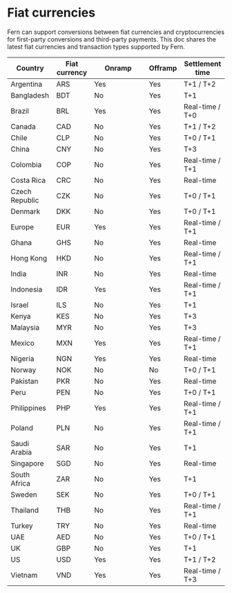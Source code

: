 # Fiat currencies

Fern can support conversions between fiat currencies and cryptocurrencies for first-party conversions and third-party payments. This doc shares the latest fiat currencies and transaction types supported by Fern.

<table><thead><tr><th>Country</th><th>Fiat currency</th><th width="111">Onramp</th><th>Offramp</th><th>Settlement time</th></tr></thead><tbody><tr><td>Argentina</td><td>ARS</td><td>Yes</td><td>Yes</td><td>T+1 / T+2</td></tr><tr><td>Bangladesh</td><td>BDT</td><td>No</td><td>Yes</td><td>T+1</td></tr><tr><td>Brazil</td><td>BRL</td><td>Yes</td><td>Yes</td><td>Real-time / T+0</td></tr><tr><td>Canada</td><td>CAD</td><td>No</td><td>Yes</td><td>T+1 / T+2</td></tr><tr><td>Chile</td><td>CLP</td><td>No</td><td>Yes</td><td>T+0 / T+1</td></tr><tr><td>China</td><td>CNY</td><td>No</td><td>Yes</td><td>T+3</td></tr><tr><td>Colombia</td><td>COP</td><td>No</td><td>Yes</td><td>Real-time / T+1</td></tr><tr><td>Costa Rica</td><td>CRC</td><td>No</td><td>Yes</td><td>Real-time</td></tr><tr><td>Czech Republic</td><td>CZK</td><td>No</td><td>Yes</td><td>T+0 / T+1</td></tr><tr><td>Denmark</td><td>DKK</td><td>No</td><td>Yes</td><td>T+0 / T+1</td></tr><tr><td>Europe</td><td>EUR</td><td>Yes</td><td>Yes</td><td>Real-time / T+1</td></tr><tr><td>Ghana</td><td>GHS</td><td>No</td><td>Yes</td><td>Real-time</td></tr><tr><td>Hong Kong</td><td>HKD</td><td>No</td><td>Yes</td><td>Real-time / T+1</td></tr><tr><td>India</td><td>INR</td><td>No</td><td>Yes</td><td>Real-time</td></tr><tr><td>Indonesia</td><td>IDR</td><td>Yes</td><td>Yes</td><td>Real-time / T+1</td></tr><tr><td>Israel</td><td>ILS</td><td>No</td><td>Yes</td><td>T+1</td></tr><tr><td>Kenya</td><td>KES</td><td>No</td><td>Yes</td><td>T+3</td></tr><tr><td>Malaysia</td><td>MYR</td><td>No</td><td>Yes</td><td>T+3</td></tr><tr><td>Mexico</td><td>MXN</td><td>Yes</td><td>Yes</td><td>Real-time / T+1</td></tr><tr><td>Nigeria</td><td>NGN</td><td>Yes</td><td>Yes</td><td>Real-time</td></tr><tr><td>Norway</td><td>NOK</td><td>No</td><td>No</td><td>T+0 / T+1</td></tr><tr><td>Pakistan</td><td>PKR</td><td>No</td><td>Yes</td><td>Real-time</td></tr><tr><td>Peru</td><td>PEN</td><td>No</td><td>Yes</td><td>T+0 / T+1</td></tr><tr><td>Philippines</td><td>PHP</td><td>Yes</td><td>Yes</td><td>Real-time / T+1</td></tr><tr><td>Poland</td><td>PLN</td><td>No</td><td>Yes</td><td>Real-time / T+1</td></tr><tr><td>Saudi Arabia</td><td>SAR</td><td>No</td><td>Yes</td><td>T+1</td></tr><tr><td>Singapore</td><td>SGD</td><td>No</td><td>Yes</td><td>Real-time</td></tr><tr><td>South Africa</td><td>ZAR</td><td>No</td><td>Yes</td><td>T+1</td></tr><tr><td>Sweden</td><td>SEK</td><td>No</td><td>Yes</td><td>T+0 / T+1</td></tr><tr><td>Thailand</td><td>THB</td><td>No</td><td>Yes</td><td>Real-time / T+1</td></tr><tr><td>Turkey</td><td>TRY</td><td>No</td><td>Yes</td><td>Real-time</td></tr><tr><td>UAE</td><td>AED</td><td>No</td><td>Yes</td><td>T+0 / T+1</td></tr><tr><td>UK</td><td>GBP</td><td>No</td><td>Yes</td><td>T+1</td></tr><tr><td>US</td><td>USD</td><td>Yes</td><td>Yes</td><td>T+1 / T+2</td></tr><tr><td>Vietnam</td><td>VND</td><td>Yes</td><td>Yes</td><td>Real-time / T+3</td></tr></tbody></table>
